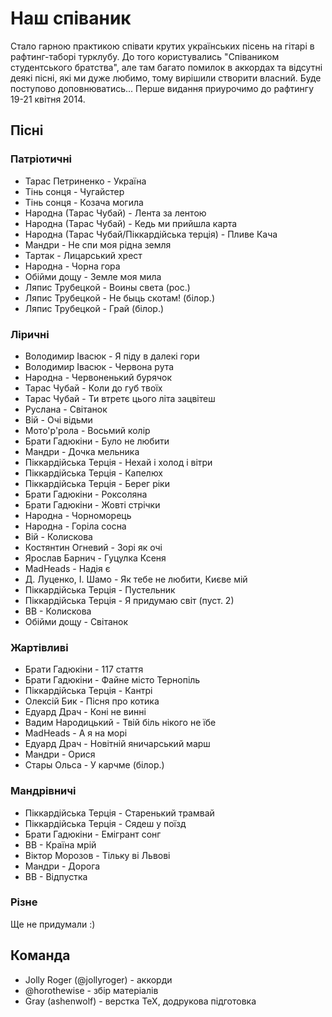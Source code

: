 # Наш співаник


Стало гарною практикою співати крутих українських пісень на гітарі в рафтинг-таборі турклубу. До того користувались
"Співаником студентського братства", але там багато помилок в аккордах та відсутні деякі пісні, які ми дуже любимо,
тому вирішили створити власний. Буде поступово доповнюватись... Перше видання приурочимо до рафтингу 19-21 квітня 2014.

## Пісні


### Патріотичні

- Тарас Петриненко - Україна
- Тінь сонця - Чугайстер
- Тінь сонця - Козача могила
- Народна (Тарас Чубай) - Лента за лентою
- Народна (Тарас Чубай) - Кедь ми прийшла карта
- Народна (Тарас Чубай/Піккардійська терція) - Пливе Кача
- Мандри - Не спи моя рідна земля
- Тартак - Лицарський хрест
- Народна - Чорна гора
- Обійми дощу - Земле моя мила
- Ляпис Трубецкой - Воины света (рос.)
- Ляпис Трубецкой - Не быць скотам! (білор.)
- Ляпис Трубецкой - Грай (білор.)

### Ліричні

- Володимир Івасюк - Я піду в далекі гори
- Володимир Івасюк - Червона рута
- Народна - Червоненький бурячок
- Тарас Чубай - Коли до губ твоїх
- Тарас Чубай - Ти втретє цього літа зацвітеш
- Руслана - Світанок
- Вій - Очі відьми
- Мото'р'рола - Восьмий колір
- Брати Гадюкіни - Було не любити
- Мандри - Дочка мельника
- Піккардійська Терція - Нехай і холод і вітри
- Піккардійська Терція - Капелюх
- Піккардійська Терція - Берег ріки
- Брати Гадюкіни - Роксоляна
- Брати Гадюкіни - Жовті стрічки
- Народна - Чорноморець
- Народна - Горіла сосна
- Вій - Колискова
- Костянтин Огневий - Зорі як очі
- Ярослав Барнич - Гуцулка Ксеня
- MadHeads - Надія є
- Д. Луценко, І. Шамо - Як тебе не любити, Києве мій
- Піккардійська Терція - Пустельник
- Піккардійська Терція - Я придумаю світ (пуст. 2)
- ВВ - Колискова
- Обійми дощу - Світанок

### Жартівливі

- Брати Гадюкіни - 117 стаття
- Брати Гадюкіни - Файне місто Тернопіль
- Піккардійська Терція - Кантрі
- Олексій Бик - Пісня про котика
- Едуард Драч - Коні не винні
- Вадим Народицький - Твій біль нікого не їбе
- MadHeads - А я на морі
- Едуард Драч - Новітній яничарський марш
- Мандри - Орися
- Стары Ольса - У карчме (білор.)

### Мандрівничі

- Піккардійська Терція - Старенький трамвай
- Піккардійська Терція - Сядеш у поїзд
- Брати Гадюкіни - Емігрант сонг
- ВВ - Країна мрій
- Віктор Морозов - Тільку ві Львові
- Мандри - Дорога
- ВВ - Відпустка

### Різне

Ще не придумали :) 

## Команда
- Jolly Roger (@jollyroger) - аккорди
- @horothewise - збір матеріалів
- Gray (ashenwolf) - верстка TeX, додрукова підготовка
